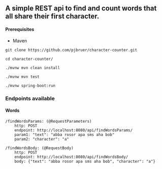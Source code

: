 ## A simple REST api to find and count words that all share their first character.
#### Prerequisites
- Maven

```
git clone https://github.com/pjbruer/character-counter.git

cd character-counter/

./mvnw mvn clean install

./mvnw mvn test

./mvnw spring-boot:run
```

### Endpoints available
#### Words
```
/findWordsParams: (@RequestParameters)
    http: POST  
    endpoint: http://localhost:8080/api/findWordsParams/ 
    param1: "text": "abba rosor apa sms aha bob"
    param2: "character": "a"

/findWordsBody: (@RequestBody)
    http: POST
    endpoint: http://localhost:8080/api/findWordsBody/
    body: {"text": "abba rosor apa sms aha bob", "character": "a"}

```
